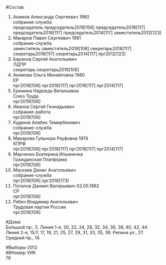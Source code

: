 #Состав  
1. Акимов Александр Сергеевич 1980  
    собрание-служба  
    председатель председатель2019[106] председатель2018[117] председатель2016[117] председатель2014[117] заместитель2012[123]  
2. Макаров Павел Сергеевич 1981  
    собрание-служба  
    заместитель заместитель2019[106] секретарь2018[117] секретарь2016[117] секретарь2014[117] прг2012[123]  
3. Баранов Сергей Анатольевич  
    ЛДПР  
    секретарь секретарь2019[106]  
4. Акимова Ольга Михайловна 1980  
    ЕР  
    прг2018[106] прг2018[117] прг2016[117] прг2014[117]  
5. Еремина Надежда Витальевна  
    Союз Труда  
    прг2019[106]  
6. Иванов Сергей Геннадьевич  
    собрание-работа  
    прг2019[106]  
7. Кудеков Алибек Темирбекович  
    собрание-служба  
    прг2019[106]  
8. Макарова Гульнора Рауфовна 1974  
    КПРФ  
    прг2018[106] прг2018[117] прг2016[117] прг2014[117]  
9. Марченко Екатерина Ильинична  
    Гражданская Платформа  
    прг2019[106]  
10. Маскаев Денис Анатольевич  
    собрание-служба  
    прг2018[106] прг2018[173]  
11. Потапов Даниил Валерьевич 02.05.1992  
    СР  
    прг2019[106]  
12. Рябич Владимир Анатольевич  
    Трудовая партия России  
    прг2019[106]  

#Дома  
Большой пр.,   5. Линия  1-я,     20, 22, 24, 28, 32, 34, 36, 38, 40, 42, 44. Линия  2-я,     15/7, 17, 19, 21, 25, 27, 29, 31, 33, 35, 39. Репина ул.,   27. Средний пр.,   14.  
  
#Выборы-2012  
##Номер УИК  
76  
